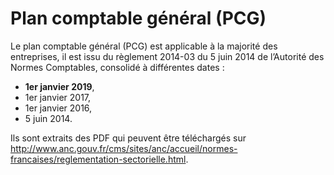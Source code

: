 Plan comptable général (PCG)
============================

Le plan comptable général (PCG) est applicable à la majorité des entreprises, il est issu du règlement 2014-03 du 5 juin 2014 de l’Autorité des Normes Comptables, consolidé à différentes dates :

- **1er janvier 2019**,
- 1er janvier 2017,
- 1er janvier 2016,
- 5 juin 2014.

Ils sont extraits des PDF qui peuvent être téléchargés sur http://www.anc.gouv.fr/cms/sites/anc/accueil/normes-francaises/reglementation-sectorielle.html.
